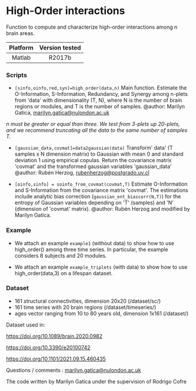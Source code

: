 # High-Order interactions
Function to compute and characterize high-order interactions among n brain areas.

| Platform | Version tested              |
| :------: | :----------------------:    |
| Matlab   | R2017b                      |

### Scripts
*  `[sinfo,oinfo,red,syn]=high_order(data,n)` Main function. Estimate the O-Information, S-Information, Redundancy, and Synergy among n-plets from 'data' with dimensionality (T, N), where N is the number of brain regions or modules, and T is the number of samples. @author: Marilyn Gatica, marilyn.gatica@nulondon.ac.uk 

*n must be greater or equal than three. We test from 3-plets up 20-plets, and we recommend truncating all the data to the same number of samples T.*
 
*  `[gaussian_data,covmat]=data2gaussian(data)` 
Transform' data' (T samples x N dimension matrix) to Gaussian with mean 0 and standard deviation 1 using empirical copulas. Return the covariance matrix 'covmat' and the transformed gaussian variables 'gaussian_data'
@author: Rubén Herzog, rubenherzog@postgrado.uv.cl

*  `[oinfo,sinfo] = soinfo_from_covmat(covmat,T)` 
Estimate O-Information and S-Information from the covariance matrix 'covmat'. The estimations include analytic bias correction (`gaussian_ent_biascorr(N,T)`) for the entropy of Gaussian variables depending on 'T' (samples) and 'N' (dimension of 'covmat' matrix).
@author: Rubén Herzog and modified by Marilyn Gatica.

### Example
* We attach an example `example1` (without data) to show how to use high_order() among three time series. In particular, the example considers 8 subjects and 20 modules.

* We attach an example `example_triplets` (with data) to show how to use high_order(data,3) on a lifespan dataset.

### Dataset
- 161 structural connectivities, dimension 20x20 (/dataset/sc/)
- 161 time series with 20 brain regions (/dataset/timeseries/) 
- ages vector ranging from 10 to 80 years old, dimension 1x161  (/dataset/)

Dataset used in:

https://doi.org/10.1089/brain.2020.0982 

https://doi.org/10.3390/e20100742

https://doi.org/10.1101/2021.09.15.460435



Questions / comments : marilyn.gatica@nulondon.ac.uk 

The code written by Marilyn Gatica under the supervision of Rodrigo Cofre
